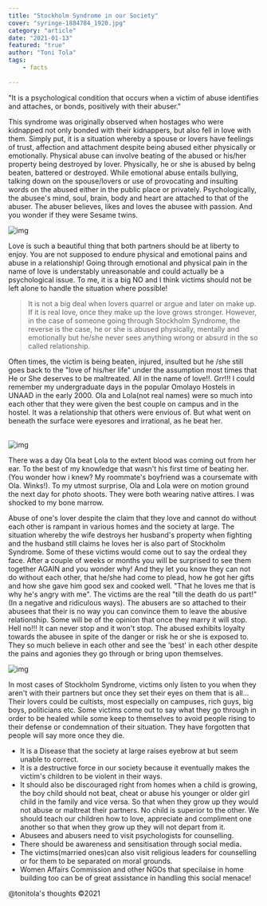 ```yaml
---
title: "Stockholm Syndrome in our Society"
cover: "syringe-1884784_1920.jpg"
category: "article"
date: "2021-01-13"
featured: "true"
author: "Toni Tola"
tags:
    - facts
    
---
```


"It is a psychological condition that occurs when a victim of abuse identifies and attaches, or bonds, positively with their abuser." 

This syndrome was originally observed when hostages who were kidnapped not only bonded with their kidnappers, but also fell in love with them.
Simply put, it is a situation whereby a spouse or lovers have feelings of trust, affection and attachment despite being abused either physically or emotionally.
Physical abuse can involve beating of the abused or his/her property being destroyed by lover.
Physically, he or she is abused by beIng beaten, battered or destroyed. 
While emotional abuse entails bullying, talking down on the spouse/lovers or use of provocating and insulting words on the abused either in the public place or privately.
Psychologically, the abusee's mind, soul, brain, body and heart are attached to that of the abuser. The abuser believes, likes and loves the abusee with passion. And you wonder if they were Sesame twins.

![img](https://imgur.com/JNi2WiE.jpg)

Love is such a beautiful thing that both partners should be at liberty to enjoy. You are not supposed to endure physical and emotional pains and abuse in a relationship! 
Going through emotional and physical pain in the name of love is understably unreasonable and could actually be a psychological issue. To me, it is a big NO and I think victims should not be left alone to handle the situation where possible!
<blockquote>It is not a big deal when lovers quarrel or argue and later on make up. If it is real love, once they make up the love grows stronger. However, in the case of someone going through Stockholm Syndrome, the reverse is the case, he or she is abused physically, mentally and emotionally but he/she never sees anything wrong or absurd in the so called relationship.</blockquote> 
Often times, the victim is being beaten, injured, insulted but he /she still goes back to the "love of his/her life" under the assumption most times that He or She deserves to be maltreated. All in the name of love!!. Grr!!!
I could remember my undergraduate days in the popular Omolayo Hostels in UNAAD in the early 2000. Ola and Lola(not real names) were so much into each other that they were given the best couple on campus and in the hostel. It was a relationship that others were envious of. But what went on beneath the surface were eyesores and irrational, as he beat her.

<br> ![img](https://imgur.com/vq1oOh6.jpg)

There was a day Ola beat Lola to the extent blood was coming out from her ear. 
To the best of my  knowledge that wasn't his first time of beating her. (You wonder how i knew? My roommate's boyfriend was a coursemate with Ola. Winks!). 
To my utmost surprise, Ola and Lola were on motion ground the next day for photo shoots. They were both wearing native attires. I was shocked to my bone marrow.

Abuse of one's lover despite the claim that they love and cannot do without each other is rampant in various homes and the society at large. The situation whereby the wife destroys her husband's property when fighting and the husband still claims he loves her is also part of Stockholm Syndrome. Some of these victims would come out to say the ordeal they face. After a couple of weeks or months you will be surprised to see them together AGAIN and you wonder why! And they let you know they can not do without each other, that he/she had come to plead, how he got her gifts and how she gave him good sex and cooked well. "That he loves me that is why he's angry with me". The victims are the real "till the death do us part!" (In a negative and ridiculous ways).
The abusers are so attached to their abusees that their is no way you can convince them to leave the abusive relationship. Some will be of the opinion that once they marry it will stop. Hell no!!! It can never stop and it won't stop.
The abused exhibits loyalty towards the abusee in spite of the danger or risk he or she is exposed to. They so much believe in each other and see the 'best' in each other despite the pains and agonies they go through or bring upon themselves.

![img](https://imgur.com/qp9l5rZ.jpg)

In  most cases of Stockholm Syndrome, victims  only listen to you when they aren't with their partners but once they set their eyes on them that is all... Their lovers could be cultists, most especially on campuses, rich guys, big boys, politicians etc.
Some victims come out to say what they go through in order to be healed while some keep to themselves to avoid people rising to their defense or  condemnation of their situation. They have forgotten that people will say more once they die.
- It is a Disease that the society at large raises eyebrow at but seem unable to correct.
- It is a destructive force in our society because it eventually makes the victim's children to be violent in their ways.
- It should also be discouraged right from homes when a child is growing, the boy child should not beat, cheat or abuse his younger or older girl child in the family and vice versa. So that when they grow up they would not abuse or maltreat their partners. No child is superior to the other. We should teach our children how to love, appreciate and compliment one another so that when they grow up they will not depart from it.
- Abusees and abusers need to visit  psychologists for counselling.
- There should be awareness and sensitisation through social media.
- The victims(married ones)can also visit  religious leaders for counselling or for them to be separated on moral grounds.
- Women Affairs Commission and other NGOs that specilaise in home building too can be of great assistance in handling this social menace!

@tonitola's thoughts ©2021
